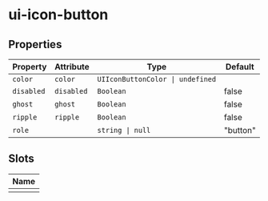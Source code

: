# ui-icon-button

## Properties

| Property   | Attribute  | Type                             | Default  |
|------------|------------|----------------------------------|----------|
| `color`    | `color`    | `UIIconButtonColor \| undefined` |          |
| `disabled` | `disabled` | `Boolean`                        | false    |
| `ghost`    | `ghost`    | `Boolean`                        | false    |
| `ripple`   | `ripple`   | `Boolean`                        | false    |
| `role`     |            | `string \| null`                 | "button" |

## Slots

| Name |
|------|
|      |
